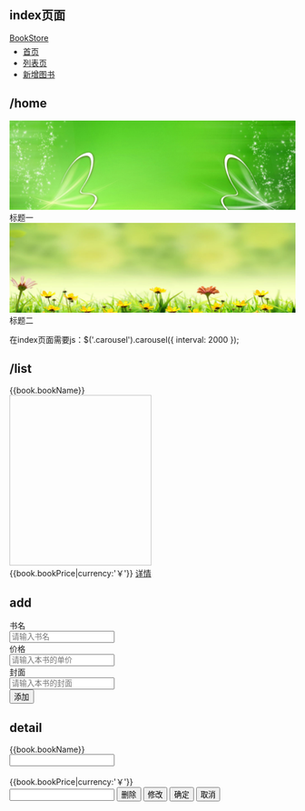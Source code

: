 ## index页面

<div class="navbar navbar-inverse ">
    <div class="container-fluid">
        <!--logo-->
    <div class="navbar-header">
        <a class="navbar-brand" href="#!/home">
            BookStore
        </a>
        </div>
        <!--nav-->
<ul class="nav nav-pills text-center" role="tablist" style="margin-top: 5px">
    <li role="presentation" class="active"><a href="#!/home">首页</a></li>
    <li role="presentation"><a href="#!/list">列表页</a></li>
    <li role="presentation"><a href="#!/add">新增图书</a></li>
</ul>
    </div>
</div>


## /home

<div ng-bind-html="home"></div>

<div id="carousel-example-generic" class="carousel slide" data-ride="carousel">
    <!-- Wrapper for slides -->
    <div class="carousel-inner" role="listbox" >
        <div class="item active">
            <img src="img/1.jpg" alt="">
            <div class="carousel-caption">标题一
            </div>
        </div>
        <div class="item">
            <img src="img/2.jpg" alt="">
            <div class="carousel-caption">标题二
            </div>
        </div>
    </div>
</div>

在index页面需要js：$('.carousel').carousel({
                     interval: 2000
                 });
                 
## /list

<div class="panel panel-default col-md-4 text-center" ng-repeat="book in bookList">
    <div class="panel-heading">{{book.bookName}}</div>
    <div class="panel-body">
        <img ng-src="{{book.bookCover}}" alt="" style="width: 250px;height: 300px">
    </div>
    <div class="panel-footer">{{book.bookPrice|currency:'￥'}}
        <a href="#!/detail/{{book.id}}">详情</a>
    </div>
</div>


## add
<form class="form-horizontal" role="form">
    <div class="form-group">
        <label for="bookName"  class="col-sm-2 control-label">书名</label>
        <div class="col-sm-10">
            <input type="text" ng-model="book.bookName" class="form-control" id="bookName" placeholder="请输入书名">
        </div>
    </div>
    <div class="form-group">
        <label for="bookPrice" class="col-sm-2 control-label">价格</label>
        <div class="col-sm-10">
            <input type="text" ng-model="book.bookPrice" class="form-control" id="bookPrice" placeholder="请输入本书的单价">
        </div>
    </div>
    <div class="form-group">
        <label for="bookCover" class="col-sm-2 control-label">封面</label>
        <div class="col-sm-10">
            <input type="text" ng-model="book.bookCover" class="form-control" id="bookCover" placeholder="请输入本书的封面">
        </div>
    </div>
    <div class="form-group">
        <div class="col-sm-offset-2 col-sm-10">
            <button class="btn btn-default" ng-click="add()">添加</button>
        </div>
    </div>
</form>

## detail

<div class="panel panel-default col-md-4">
    <div ng-show="flag" class="panel-heading">{{book.bookName}}</div>
    <input ng-hide="flag" type="text" ng-model="book.bookName">
    <div class="panel-body">
        <img ng-src="{{book.bookCover}}" alt="">
    </div>
    <div ng-show="flag" class="panel-footer">{{book.bookPrice|currency:'￥'}}</div>
    <input ng-hide="flag" type="text" ng-model="book.bookPrice">
    <button class="btn btn-danger" ng-show="flag" ng-click="remove()">删除</button>
    <button class="btn btn-warning" ng-show="flag" ng-click="change()">修改</button>
    <button class="btn btn-default" ng-hide="flag" ng-click="update()">确定</button>
    <button class="btn btn-default" ng-hide="flag">取消</button>
</div>